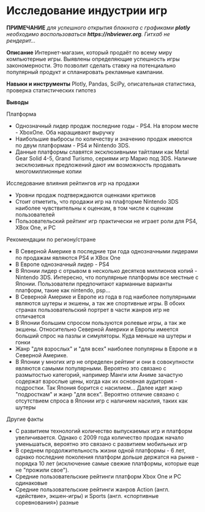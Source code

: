 # Исследование индустрии игр 
__ПРИМЕЧАНИЕ__ _для успешного открытия блокнота с графиками __plotly__ необходимо воспользоваться __https://nbviewer.org__. Гитхаб не рендерит..._

__Описание__ 
Интернет-магазин, который продаёт по всему миру компьютерные игры. Выявлены определяющие успешность игры закономерности. Это позволит сделать ставку на потенциально популярный продукт и спланировать рекламные кампании.

__Навыки и инструменты__ 
Plotly, Pandas, SciPy, описательная статистика, проверка статистических гипотез

__Выводы__

Платформа
- Однозначный лидер продаж последние годы - PS4. На втором месте - XboxOne. Оба наращивают выручку
- Наибольшие выбросы по количеству и значению продаж имеются по двум платформам - PS4 и Nintendo 3DS. 
- Данные платформы славятся эксклюзивными тайтлами как Metal Gear Solid 4-5, Grand Turismo, сериями игр Марио под 3DS. Наличие эксклюзивных предложений дают им возможность продавать многомиллионные копии

Исследование влияния рейтингов игр на продажи
- Уровни продаж подтверждаются оценками критиков
- Стоит отметить, что продажи игр на плафторме Nintendo 3DS наиболее чувствительны к оценкам, в том числе к оценкам пользователей
- Пользовательский рейтинг игр практически не играет роли для PS4, XBox One, и PC

Рекомендации по региону/стране
- В Северной Америке в последние три года однозначными лидерами по продажам являются PS4 и XBox One
- В Европе однозначный лидер - PS4
- В Японии лидер с отрывом в несколько десятков миллионов копий - Nintendo 3DS. Интересно, что популярные платформы все местные с Японии. Пользователи предпочитают карманные варианты платформ, такие как nintendo, psp...
- В Северной Америке и Европе из года в год наиболее популярными являются шутеры и экшены, а так же спортивные игры. В обоих странах пользовательский портрет в части жанров игр не отличается
- В Японии большим спросом пользуются ролевые игры, а так же экшены. Относительно Северной Америки и Европы имеется больший спрос на пазлы и симуляторы. Куда меньше на шутеры и гонки
- Жанр "для взрослых" и "для всех" наиболее популярны в Европе и в Северной Америке. 
- В Японии у многих игр не определен рейтинг и они в совокупности являются самыми популярными. Вероятно это связано с размытостью категорий, например Манги или Аниме зачастую содержат взрослые цены, когда как их основная аудитория - подростки. Так Япония борится с насилием... Далее идет жанр "подросткам" и жанр "для всех". Вероятно отличие связано с отсутствием спроса в Японии игр с наличием насилия, таких как шутеры



Другие факты
- С развитием технологий количество выпускаемых игр и платформ увеличивается. Однако с 2009 года количество продаж начало уменьшаться, вероятно это связано с развитием мобильных игр
- В среднем продолжительность жизни одной платформы - 6 лет, однако последние поколения платформ дольше держатся на рынке - порядка 10 лет (исключение самые свежие платформы, которые еще не "прожили свое").
- Средние пользовательские рейтинги платформ Xbox One и PC одинаковые
- Средние пользовательские рейтинги жанров Action (англ. «действие», экшен-игры) и Sports (англ. «спортивные соревнования») разные
